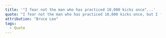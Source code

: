 ```yaml
---
title: '"I fear not the man who has practiced 10,000 kicks once"...'
quote: "I fear not the man who has practiced 10,000 kicks once, but I fear the man who has practiced one kick 10,000 times."
attribution: "Bruce Lee"
tags:
  - Quote
---
```


